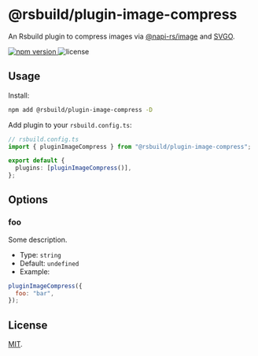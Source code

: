# @rsbuild/plugin-image-compress

An Rsbuild plugin to compress images via [@napi-rs/image](https://www.npmjs.com/package/@napi-rs/image) and [SVGO](https://www.npmjs.com/package/svgo).

<p>
  <a href="https://npmjs.com/package/@rsbuild/plugin-image-compress">
   <img src="https://img.shields.io/npm/v/@rsbuild/plugin-image-compress?style=flat-square&colorA=564341&colorB=EDED91" alt="npm version" />
  </a>
  <img src="https://img.shields.io/badge/License-MIT-blue.svg?style=flat-square&colorA=564341&colorB=EDED91" alt="license" />
</p>

## Usage

Install:

```bash
npm add @rsbuild/plugin-image-compress -D
```

Add plugin to your `rsbuild.config.ts`:

```ts
// rsbuild.config.ts
import { pluginImageCompress } from "@rsbuild/plugin-image-compress";

export default {
  plugins: [pluginImageCompress()],
};
```

## Options

### foo

Some description.

- Type: `string`
- Default: `undefined`
- Example:

```js
pluginImageCompress({
  foo: "bar",
});
```

## License

[MIT](./LICENSE).
